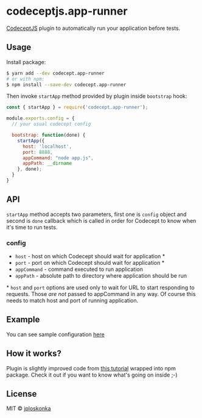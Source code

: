 # codeceptjs.app-runner
[CodeceptJS](http://codecept.io/) plugin to automatically run your application
before tests.

## Usage
Install package:

``` sh
$ yarn add --dev codecept.app-runner
# or with npm:
$ npm install --save-dev codecept.app-runner
```

Then invoke `startApp` method provided by plugin inside `bootstrap` hook:

``` js
const { startApp } = require('codecept.app-runner');

module.exports.config = {
  // your usual codecept config

  bootstrap: function(done) {
    startApp({
      host: 'localhost',
      port: 8888,
      appCommand: "node app.js",
      appPath: __dirname
    }, done);
  }
}
```

## API
`startApp` method accepts two parameters, first one is `config` object and
second is `done` callback which is called in order for Codecept to know when
it's time to run tests.

### config
- `host` - host on which Codecept should wait for application \*
- `port` - port on which Codecept should wait for application \*
- `appCommand` - command executed to run application
- `appPath` - absolute path to directory where application should be run

\* `host` and `port` options are used only to wait for URL to start responding
to requests. Those *are not* passed to appCommand in any way. Of course this
needs to match host and port of running application.

## Example
You can see sample configuration [here](./test/codecept.conf.js)

## How it works?
Plugin is slightly improved code from [this
tutorial](http://codenroll.it/post/how-to-run-app-with-codecept-js/) wrapped
into npm package. Check it out if you want to know what's going on inside ;-)

## License
MIT © [jploskonka](http://codenroll.it)
